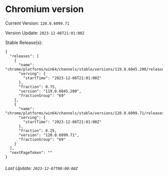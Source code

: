 # Chromium version

Current Version: `120.0.6099.71`

Version Update: `2023-12-06T21:01:00Z`

Stable Release(s):
```
{
  "releases": [
    {
      "name": "chrome/platforms/win64/channels/stable/versions/119.0.6045.200/releases/1701896460",
      "serving": {
        "startTime": "2023-12-06T21:01:00Z"
      },
      "fraction": 0.75,
      "version": "119.0.6045.200",
      "fractionGroup": "69"
    },
    {
      "name": "chrome/platforms/win64/channels/stable/versions/120.0.6099.71/releases/1701896460",
      "serving": {
        "startTime": "2023-12-06T21:01:00Z"
      },
      "fraction": 0.25,
      "version": "120.0.6099.71",
      "fractionGroup": "69"
    }
  ],
  "nextPageToken": ""
}
```

###### Last Update: `2023-12-07T00:00:08Z`
        